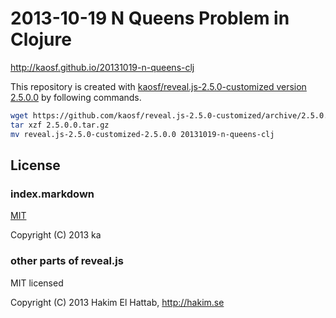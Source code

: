 # 2013-10-19 N Queens Problem in Clojure

http://kaosf.github.io/20131019-n-queens-clj

This repository is created with [kaosf/reveal.js-2.5.0-customized version 2.5.0.0](https://github.com/kaosf/reveal.js-2.5.0-customized/releases/tag/2.5.0.0) by following commands.

```sh
wget https://github.com/kaosf/reveal.js-2.5.0-customized/archive/2.5.0.0.tar.gz
tar xzf 2.5.0.0.tar.gz
mv reveal.js-2.5.0-customized-2.5.0.0 20131019-n-queens-clj
```

## License

### index.markdown

[MIT](http://opensource.org/licenses/MIT)

Copyright (C) 2013 ka

### other parts of reveal.js

MIT licensed

Copyright (C) 2013 Hakim El Hattab, http://hakim.se

